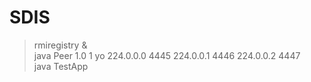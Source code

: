 # SDIS

> rmiregistry &</br>
> java Peer 1.0 1 yo 224.0.0.0 4445 224.0.0.1 4446 224.0.0.2 4447</br>
> java TestApp</br>
